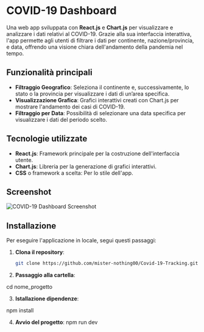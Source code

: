 # COVID-19 Dashboard

Una web app sviluppata con **React.js** e **Chart.js** per visualizzare e analizzare i dati relativi al COVID-19. Grazie alla sua interfaccia interattiva, l'app permette agli utenti di filtrare i dati per continente, nazione/provincia, e data, offrendo una visione chiara dell'andamento della pandemia nel tempo.

## Funzionalità principali

- **Filtraggio Geografico**: Seleziona il continente e, successivamente, lo stato o la provincia per visualizzare i dati di un’area specifica.
- **Visualizzazione Grafica**: Grafici interattivi creati con Chart.js per mostrare l'andamento dei casi di COVID-19.
- **Filtraggio per Data**: Possibilità di selezionare una data specifica per visualizzare i dati del periodo scelto.

## Tecnologie utilizzate

- **React.js**: Framework principale per la costruzione dell'interfaccia utente.
- **Chart.js**: Libreria per la generazione di grafici interattivi.
- **CSS** o framework a scelta: Per lo stile dell'app.

## Screenshot
![COVID-19 Dashboard Screenshot]()

## Installazione

Per eseguire l'applicazione in locale, segui questi passaggi:

1. **Clona il repository**:
   ```bash
   git clone https://github.com/mister-nothing00/Covid-19-Tracking.git

2. **Passaggio alla cartella**:

cd nome_progetto

3. **Istallazione dipendenze**:

npm install

4. **Avvio del progetto**:
npm run dev
